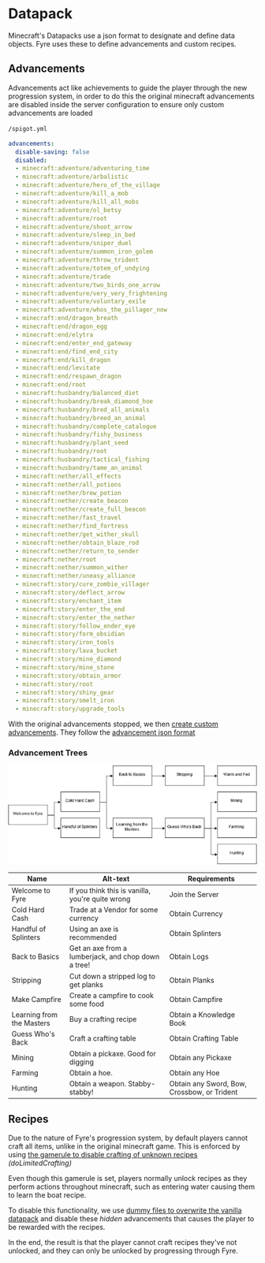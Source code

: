 # Datapack

Minecraft's Datapacks use a json format to designate and define data objects. Fyre uses these to define advancements and custom recipes.

## Advancements

Advancements act like achievements to guide the player through the new progression system, in order to do this the original minecraft advancements are
disabled inside the server configuration to ensure only custom advancements are loaded

`/spigot.yml`

```yml
advancements:
  disable-saving: false
  disabled:
  - minecraft:adventure/adventuring_time
  - minecraft:adventure/arbalistic
  - minecraft:adventure/hero_of_the_village
  - minecraft:adventure/kill_a_mob
  - minecraft:adventure/kill_all_mobs
  - minecraft:adventure/ol_betsy
  - minecraft:adventure/root
  - minecraft:adventure/shoot_arrow
  - minecraft:adventure/sleep_in_bed
  - minecraft:adventure/sniper_duel
  - minecraft:adventure/summon_iron_golem
  - minecraft:adventure/throw_trident
  - minecraft:adventure/totem_of_undying
  - minecraft:adventure/trade
  - minecraft:adventure/two_birds_one_arrow
  - minecraft:adventure/very_very_frightening
  - minecraft:adventure/voluntary_exile
  - minecraft:adventure/whos_the_pillager_now
  - minecraft:end/dragon_breath
  - minecraft:end/dragon_egg
  - minecraft:end/elytra
  - minecraft:end/enter_end_gateway
  - minecraft:end/find_end_city
  - minecraft:end/kill_dragon
  - minecraft:end/levitate
  - minecraft:end/respawn_dragon
  - minecraft:end/root
  - minecraft:husbandry/balanced_diet
  - minecraft:husbandry/break_diamond_hoe
  - minecraft:husbandry/bred_all_animals
  - minecraft:husbandry/breed_an_animal
  - minecraft:husbandry/complete_catalogue
  - minecraft:husbandry/fishy_business
  - minecraft:husbandry/plant_seed
  - minecraft:husbandry/root
  - minecraft:husbandry/tactical_fishing
  - minecraft:husbandry/tame_an_animal
  - minecraft:nether/all_effects
  - minecraft:nether/all_potions
  - minecraft:nether/brew_potion
  - minecraft:nether/create_beacon
  - minecraft:nether/create_full_beacon
  - minecraft:nether/fast_travel
  - minecraft:nether/find_fortress
  - minecraft:nether/get_wither_skull
  - minecraft:nether/obtain_blaze_rod
  - minecraft:nether/return_to_sender
  - minecraft:nether/root
  - minecraft:nether/summon_wither
  - minecraft:nether/uneasy_alliance
  - minecraft:story/cure_zombie_villager
  - minecraft:story/deflect_arrow
  - minecraft:story/enchant_item
  - minecraft:story/enter_the_end
  - minecraft:story/enter_the_nether
  - minecraft:story/follow_ender_eye
  - minecraft:story/form_obsidian
  - minecraft:story/iron_tools
  - minecraft:story/lava_bucket
  - minecraft:story/mine_diamond
  - minecraft:story/mine_stone
  - minecraft:story/obtain_armor
  - minecraft:story/root
  - minecraft:story/shiny_gear
  - minecraft:story/smelt_iron
  - minecraft:story/upgrade_tools
```

With the original advancements stopped, we then [create custom advancements](https://github.com/the-dwellers/Fyre/tree/master/datapack/Fyre/data/fyre/advancements).
They follow the [advancement json format](https://minecraft.gamepedia.com/Advancements#JSON_Format)

### Advancement Trees

![Flowchart of Welcome Advancements](img/Advancements-welcome.png)

| Name                      | Alt-text                                            | Requirements                                |
| ------------------------- | --------------------------------------------------- | ------------------------------------------- |
| Welcome to Fyre           | If you think this is vanilla, you're quite wrong    | Join the Server                             |
| Cold Hard Cash            | Trade at a Vendor for some currency                 | Obtain Currency                             |
| Handful of Splinters      | Using an axe is recommended                         | Obtain Splinters                            |
| Back to Basics            | Get an axe from a lumberjack, and chop down a tree! | Obtain Logs                                 |
| Stripping                 | Cut down a stripped log to get planks               | Obtain Planks                               |
| Make Campfire             | Create a campfire to cook some food                 | Obtain Campfire                             |
| Learning from the Masters | Buy a crafting recipe                               | Obtain a Knowledge Book                     |
| Guess Who's Back          | Craft a crafting table                              | Obtain Crafting Table                       |
| Mining                    | Obtain a pickaxe. Good for digging                  | Obtain any Pickaxe                          |
| Farming                   | Obtain a hoe.                                       | Obtain any Hoe                              |
| Hunting                   | Obtain a weapon. Stabby-stabby!                     | Obtain any Sword, Bow, Crossbow, or Trident |

## Recipes

Due to the nature of Fyre's progression system, by default players cannot craft all items, unlike in the original minecraft game.
This is enforced by using [the gamerule to disable crafting of unknown recipes](https://minecraft.gamepedia.com/Commands/gamerule) *(doLimitedCrafting)*

Even though this gamerule is set, players normally unlock recipes as they perform actions throughout minecraft, such as entering water causing them to learn the boat recipe.

To disable this functionality, we use [dummy files to overwrite the vanilla datapack](https://github.com/the-dwellers/Fyre/tree/master/datapack/Fyre/data/minecraft/advancements/recipes) and disable these *hidden* advancements that causes the player to be rewarded with the recipes.

In the end, the result is that the player cannot craft recipes they've not unlocked, and they can only be unlocked by progressing through Fyre.
